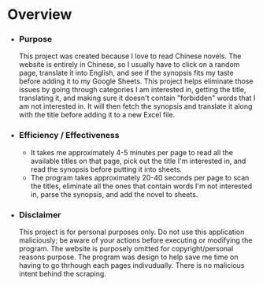 # Overview

- ### Purpose
    This project was created because I love to read Chinese novels. The website is entirely in Chinese, so I usually have to click on a random page, translate it into English, and see if the synopsis fits my taste before adding it to my Google Sheets. This project helps eliminate those issues by going through categories I am interested in, getting the title, translating it, and making sure it doesn't contain "forbidden" words that I am not interested in. It will then fetch the synopsis and translate it along with the title before adding it to a new Excel file.
  
- ### Efficiency / Effectiveness
  - It takes me approximately 4-5 minutes per page to read all the available titles on that page, pick out the title I'm interested in, and read the synopsis before putting it into sheets.
  - The program takes approximately 20-40 seconds per page to scan the titles, eliminate all the ones that contain words I'm not interested in, parse the synopsis, and add the novel to sheets.
  
- ### Disclaimer
    This project is for personal purposes only. Do not use this application maliciously; be aware of your actions before executing or modifying the program. The website is purposely omitted for copyright/personal reasons purpose. The program was design to help save me time on having to go thrhough each pages indivudually. There is no malicious intent behind the scraping.
